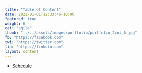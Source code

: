 ```yaml
---
title: "Table of Content"
date: 2022-01-01T12:33:46+10:00
featured: true
weight: 6
cat: "agile"
thumb: "../../assets/images/portfolio/portfolio_2col_6.jpg"
fb: "https://facebook.com"
twi: "https://twitter.com"
lin: "https://linkdin.com"
layout: content
---
```


- [Schedule](table_of_content)
